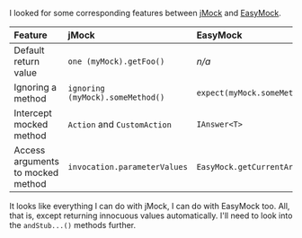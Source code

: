 I looked for some corresponding features between [jMock](http://jmock.org)
and [EasyMock](http://easymock.org).

| Feature                           | jMock                            | EasyMock                               |
|:----------------------------------|:---------------------------------|:---------------------------------------|
| Default return value              | `one (myMock).getFoo()`          | _n/a_                                  |
| Ignoring a method                 | `ignoring (myMock).someMethod()` | `expect(myMock.someMethod()).asStub()` |
| Intercept mocked method           | `Action` and `CustomAction`      | `IAnswer<T>`                           |
| Access arguments to mocked method | `invocation.parameterValues`     | `EasyMock.getCurrentArguments()`       |

It looks like everything I can do with jMock, I can do with EasyMock too.
All, that is, except returning innocuous values automatically.  I'll need to
look into the `andStub...()` methods further.
